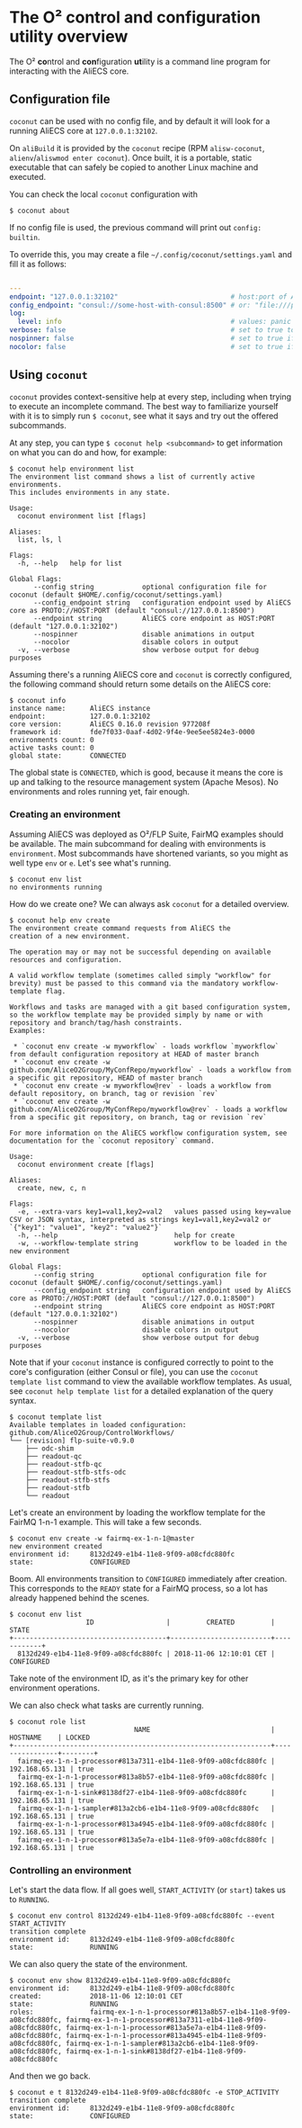 # The O² control and configuration utility overview

The O² **co**ntrol and **con**figuration **ut**ility is a command line program for interacting with the AliECS core.

## Configuration file

`coconut` can be used with no config file, and by default it will look for a running AliECS
core at `127.0.0.1:32102`.

On `aliBuild` it is provided by the `coconut` recipe (RPM `alisw-coconut`, `alienv`/`aliswmod enter coconut`). Once built, it is a portable, static executable that can safely be copied to another Linux machine and executed.

You can check the local `coconut` configuration with
```
$ coconut about
```

If no config file is used, the previous command will print out `config: builtin`.

To override this, you may create a file `~/.config/coconut/settings.yaml` and fill it as follows:
```yaml

---
endpoint: "127.0.0.1:32102"                            # host:port of AliECS core
config_endpoint: "consul://some-host-with-consul:8500" # or: "file:///path/to/o2control-core/config.yaml", AliECS configuration endpoint
log:
  level: info                                          # values: panic fatal error warning info debug
verbose: false                                         # set to true to debug coconut
nospinner: false                                       # set to true if calling coconut from a script
nocolor: false                                         # set to true if calling coconut from a script
```

## Using `coconut`

`coconut` provides context-sensitive help at every step, including when trying to execute an incomplete command.
The best way to familiarize yourself with it is to simply run `$ coconut`, see what it says and try out
the offered subcommands.

At any step, you can type `$ coconut help <subcommand>` to get information on what you can do and how, for example:

```
$ coconut help environment list
The environment list command shows a list of currently active environments.
This includes environments in any state.

Usage:
  coconut environment list [flags]

Aliases:
  list, ls, l

Flags:
  -h, --help   help for list

Global Flags:
      --config string            optional configuration file for coconut (default $HOME/.config/coconut/settings.yaml)
      --config_endpoint string   configuration endpoint used by AliECS core as PROTO://HOST:PORT (default "consul://127.0.0.1:8500")
      --endpoint string          AliECS core endpoint as HOST:PORT (default "127.0.0.1:32102")
      --nospinner                disable animations in output
      --nocolor                  disable colors in output
  -v, --verbose                  show verbose output for debug purposes
```

Assuming there's a running AliECS core and `coconut` is correctly configured, the following command should
return some details on the AliECS core:

```
$ coconut info
instance name:      AliECS instance
endpoint:           127.0.0.1:32102
core version:       AliECS 0.16.0 revision 977208f
framework id:       fde7f033-0aaf-4d02-9f4e-9ee5ee5824e3-0000
environments count: 0
active tasks count: 0
global state:       CONNECTED
```

The global state is `CONNECTED`, which is good, because it means the core is up and talking to the
resource management system (Apache Mesos). No environments and roles running yet, fair enough.

### Creating an environment

Assuming AliECS was deployed as O²/FLP Suite, FairMQ examples should be available.
The main subcommand for dealing with environments is `environment`. Most subcommands have
shortened variants, so you might as well type `env` or `e`. Let's see what's running.
```
$ coconut env list
no environments running
```
How do we create one? We can always ask `coconut` for a detailed overview.
```
$ coconut help env create
The environment create command requests from AliECS the
creation of a new environment.

The operation may or may not be successful depending on available resources and configuration.

A valid workflow template (sometimes called simply "workflow" for brevity) must be passed to this command via the mandatory workflow-template flag.

Workflows and tasks are managed with a git based configuration system, so the workflow template may be provided simply by name or with repository and branch/tag/hash constraints.
Examples:

 * `coconut env create -w myworkflow` - loads workflow `myworkflow` from default configuration repository at HEAD of master branch
 * `coconut env create -w github.com/AliceO2Group/MyConfRepo/myworkflow` - loads a workflow from a specific git repository, HEAD of master branch
 * `coconut env create -w myworkflow@rev` - loads a workflow from default repository, on branch, tag or revision `rev`
 * `coconut env create -w github.com/AliceO2Group/MyConfRepo/myworkflow@rev` - loads a workflow from a specific git repository, on branch, tag or revision `rev`

For more information on the AliECS workflow configuration system, see documentation for the `coconut repository` command.

Usage:
  coconut environment create [flags]

Aliases:
  create, new, c, n

Flags:
  -e, --extra-vars key1=val1,key2=val2   values passed using key=value CSV or JSON syntax, interpreted as strings key1=val1,key2=val2 or `{"key1": "value1", "key2": "value2"}`
  -h, --help                             help for create
  -w, --workflow-template string         workflow to be loaded in the new environment

Global Flags:
      --config string            optional configuration file for coconut (default $HOME/.config/coconut/settings.yaml)
      --config_endpoint string   configuration endpoint used by AliECS core as PROTO://HOST:PORT (default "consul://127.0.0.1:8500")
      --endpoint string          AliECS core endpoint as HOST:PORT (default "127.0.0.1:32102")
      --nospinner                disable animations in output
      --nocolor                  disable colors in output
  -v, --verbose                  show verbose output for debug purposes
```

Note that if your `coconut` instance is configured correctly to point to the core's configuration (either Consul
or file), you can use the `coconut template list` command to view the available workflow templates. As usual, see
`coconut help template list` for a detailed explanation of the query syntax.

```
$ coconut template list
Available templates in loaded configuration:
github.com/AliceO2Group/ControlWorkflows/
└── [revision] flp-suite-v0.9.0
    ├── odc-shim
    ├── readout-qc
    ├── readout-stfb-qc
    ├── readout-stfb-stfs-odc
    ├── readout-stfb-stfs
    ├── readout-stfb
    └── readout
```

Let's create an environment by loading the workflow template for the FairMQ 1-n-1 example.
This will take a few seconds.
```
$ coconut env create -w fairmq-ex-1-n-1@master
new environment created
environment id:     8132d249-e1b4-11e8-9f09-a08cfdc880fc
state:              CONFIGURED
```

Boom. All environments transition to `CONFIGURED` immediately after creation.
This corresponds to the `READY` state for a FairMQ process, so a lot has already happened behind the scenes.

```
$ coconut env list
                   ID                  |         CREATED         |   STATE     
+--------------------------------------+-------------------------+------------+
  8132d249-e1b4-11e8-9f09-a08cfdc880fc | 2018-11-06 12:10:01 CET | CONFIGURED  
```
Take note of the environment ID, as it's the primary key for other environment operations.

We can also check what tasks are currently running.

```
$ coconut role list
                               NAME                              |    HOSTNAME    | LOCKED  
+----------------------------------------------------------------+----------------+--------+
  fairmq-ex-1-n-1-processor#813a7311-e1b4-11e8-9f09-a08cfdc880fc | 192.168.65.131 | true    
  fairmq-ex-1-n-1-processor#813a8b57-e1b4-11e8-9f09-a08cfdc880fc | 192.168.65.131 | true    
  fairmq-ex-1-n-1-sink#8138df27-e1b4-11e8-9f09-a08cfdc880fc      | 192.168.65.131 | true    
  fairmq-ex-1-n-1-sampler#813a2cb6-e1b4-11e8-9f09-a08cfdc880fc   | 192.168.65.131 | true    
  fairmq-ex-1-n-1-processor#813a4945-e1b4-11e8-9f09-a08cfdc880fc | 192.168.65.131 | true    
  fairmq-ex-1-n-1-processor#813a5e7a-e1b4-11e8-9f09-a08cfdc880fc | 192.168.65.131 | true    
```

### Controlling an environment

Let's start the data flow. If all goes well, `START_ACTIVITY` (or `start`) takes us to `RUNNING`.

```
$ coconut env control 8132d249-e1b4-11e8-9f09-a08cfdc880fc --event START_ACTIVITY
transition complete
environment id:     8132d249-e1b4-11e8-9f09-a08cfdc880fc
state:              RUNNING
```

We can also query the state of the environment.

```
$ coconut env show 8132d249-e1b4-11e8-9f09-a08cfdc880fc
environment id:     8132d249-e1b4-11e8-9f09-a08cfdc880fc
created:            2018-11-06 12:10:01 CET
state:              RUNNING
roles:              fairmq-ex-1-n-1-processor#813a8b57-e1b4-11e8-9f09-a08cfdc880fc, fairmq-ex-1-n-1-processor#813a7311-e1b4-11e8-9f09-a08cfdc880fc, fairmq-ex-1-n-1-processor#813a5e7a-e1b4-11e8-9f09-a08cfdc880fc, fairmq-ex-1-n-1-processor#813a4945-e1b4-11e8-9f09-a08cfdc880fc, fairmq-ex-1-n-1-sampler#813a2cb6-e1b4-11e8-9f09-a08cfdc880fc, fairmq-ex-1-n-1-sink#8138df27-e1b4-11e8-9f09-a08cfdc880fc
```

And then we go back.
```
$ coconut e t 8132d249-e1b4-11e8-9f09-a08cfdc880fc -e STOP_ACTIVITY  
transition complete
environment id:     8132d249-e1b4-11e8-9f09-a08cfdc880fc
state:              CONFIGURED
```
